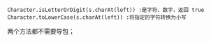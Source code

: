 `Character.isLetterOrDigit(s.charAt(left)) :是字符、数字，返回 true`
`Character.toLowerCase(s.charAt(left)) :将指定的字符转换为小写`

两个方法都不需要导包；